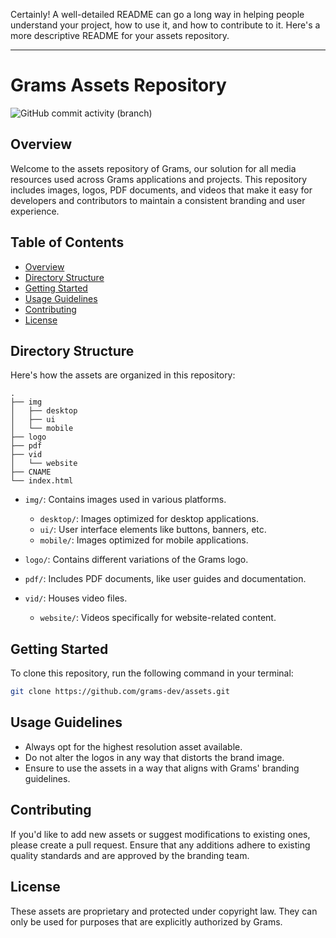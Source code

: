 Certainly! A well-detailed README can go a long way in helping people understand your project, how to use it, and how to contribute to it. Here's a more descriptive README for your assets repository.

---

# Grams Assets Repository

![GitHub commit activity (branch)](https://img.shields.io/github/commit-activity/t/grams-dev/assets)

## Overview

Welcome to the assets repository of Grams, our solution for all media resources used across Grams applications and projects. This repository includes images, logos, PDF documents, and videos that make it easy for developers and contributors to maintain a consistent branding and user experience.

## Table of Contents

- [Overview](#overview)
- [Directory Structure](#directory-structure)
- [Getting Started](#getting-started)
- [Usage Guidelines](#usage-guidelines)
- [Contributing](#contributing)
- [License](#license)
  
## Directory Structure

Here's how the assets are organized in this repository:

```plaintext
.
├── img
│   ├── desktop
│   ├── ui
│   └── mobile
├── logo
├── pdf
├── vid
│   └── website
├── CNAME
└── index.html
```

- `img/`: Contains images used in various platforms.
  - `desktop/`: Images optimized for desktop applications.
  - `ui/`: User interface elements like buttons, banners, etc.
  - `mobile/`: Images optimized for mobile applications.
  
- `logo/`: Contains different variations of the Grams logo.
  
- `pdf/`: Includes PDF documents, like user guides and documentation.

- `vid/`: Houses video files.
  - `website/`: Videos specifically for website-related content.

## Getting Started

To clone this repository, run the following command in your terminal:

```bash
git clone https://github.com/grams-dev/assets.git
```

## Usage Guidelines

- Always opt for the highest resolution asset available.
- Do not alter the logos in any way that distorts the brand image.
- Ensure to use the assets in a way that aligns with Grams' branding guidelines.

## Contributing

If you'd like to add new assets or suggest modifications to existing ones, please create a pull request. Ensure that any additions adhere to existing quality standards and are approved by the branding team.

## License

These assets are proprietary and protected under copyright law. They can only be used for purposes that are explicitly authorized by Grams.
